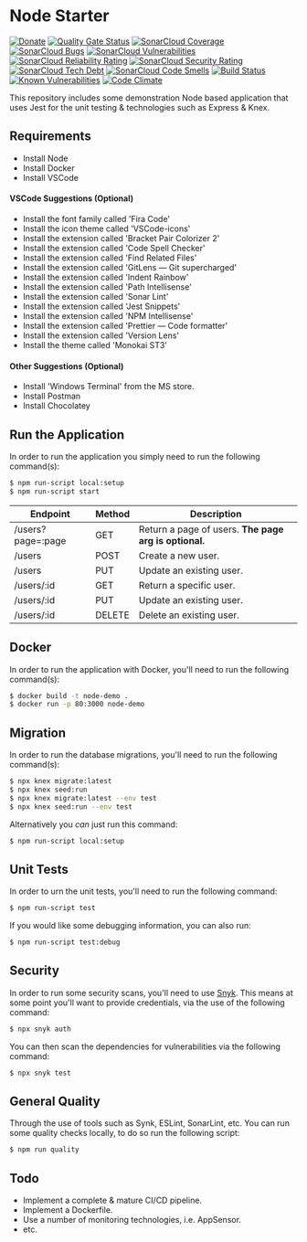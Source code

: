 # Node Starter

[![Donate](https://img.shields.io/badge/Donate-PayPal-green.svg)](https://paypal.me/JO3W3BD3V?locale.x=en_GB)
[![Quality Gate Status](https://sonarcloud.io/api/project_badges/measure?project=JO3-W3B-D3V_Node-Starter&metric=alert_status)](https://sonarcloud.io/dashboard?id=JO3-W3B-D3V_Node-Starter)
[![SonarCloud Coverage](https://sonarcloud.io/api/project_badges/measure?project=JO3-W3B-D3V_Node-Starter&metric=coverage)](https://sonarcloud.io/component_measures/metric/coverage/list?id=JO3-W3B-D3V_Node-Starter)
[![SonarCloud Bugs](https://sonarcloud.io/api/project_badges/measure?project=JO3-W3B-D3V_Node-Starter&metric=bugs)](https://sonarcloud.io/component_measures/metric/reliability_rating/list?id=JO3-W3B-D3V_Node-Starter)
[![SonarCloud Vulnerabilities](https://sonarcloud.io/api/project_badges/measure?project=JO3-W3B-D3V_Node-Starter&metric=vulnerabilities)](https://sonarcloud.io/component_measures/metric/vulnerabilities/list?id=JO3-W3B-D3V_Node-Starter)
[![SonarCloud Reliability Rating](https://sonarcloud.io/api/project_badges/measure?project=JO3-W3B-D3V_Node-Starter&metric=reliability_rating)](https://sonarcloud.io/component_measures/metric/reliability_rating/list?id=JO3-W3B-D3V_Node-Starter)
[![SonarCloud Security Rating](https://sonarcloud.io/api/project_badges/measure?project=JO3-W3B-D3V_Node-Starter&metric=security_rating)](https://sonarcloud.io/component_measures/metric/security_rating/list?id=JO3-W3B-D3V_Node-Starter)
[![SonarCloud Tech Debt](https://sonarcloud.io/api/project_badges/measure?project=JO3-W3B-D3V_Node-Starter&metric=sqale_index)](https://sonarcloud.io/component_measures/metric/sqale_index/list?id=JO3-W3B-D3V_Node-Starter)
[![SonarCloud Code Smells](https://sonarcloud.io/api/project_badges/measure?project=JO3-W3B-D3V_Node-Starter&metric=code_smells)](https://sonarcloud.io/component_measures/metric/code_smells/list?id=JO3-W3B-D3V_Node-Starter)
[![Build Status](https://github.com/JO3-W3B-D3V/Node-Starter/workflows/Continuous%20Integration/badge.svg)](https://github.com/JO3-W3B-D3V/Node-Starter/actions?query=workflow%3A%22Continuous+Integration%22)
[![Known Vulnerabilities](https://snyk.io/test/github/JO3-W3B-D3V/Node-Starter/badge.svg?targetFile=package.json)](https://snyk.io/test/github/JO3-W3B-D3V/Node-Starter?targetFile=package.json)
[![Code Climate](https://codeclimate.com/github/JO3-W3B-D3V/Node-Starter/badges/gpa.svg)](https://codeclimate.com/github/JO3-W3B-D3V/Node-Starter)

This repository includes some demonstration Node based application that
uses Jest for the unit testing & technologies such as Express & Knex.

## Requirements

- Install Node
- Install Docker
- Install VSCode

#### VSCode Suggestions (Optional)

- Install the font family called 'Fira Code'
- Install the icon theme called 'VSCode-icons'
- Install the extension called 'Bracket Pair Colorizer 2'
- Install the extension called 'Code Spell Checker'
- Install the extension called 'Find Related Files'
- Install the extension called 'GitLens — Git supercharged'
- Install the extension called 'Indent Rainbow'
- Install the extension called 'Path Intellisense'
- Install the extension called 'Sonar Lint'
- Install the extension called 'Jest Snippets'
- Install the extension called 'NPM Intellisense'
- Install the extension called 'Prettier — Code formatter'
- Install the extension called 'Version Lens'
- Install the theme called 'Monokai ST3'

#### Other Suggestions (Optional)

- Install 'Windows Terminal' from the MS store.
- Install Postman
- Install Chocolatey

## Run the Application

In order to run the application you simply need to run the following command(s):

```bash
$ npm run-script local:setup
$ npm run-script start
```

| Endpoint          | Method | Description                                           |
| ----------------- | ------ | ----------------------------------------------------- |
| /users?page=:page | GET    | Return a page of users. **The page arg is optional.** |
| /users            | POST   | Create a new user.                                    |
| /users            | PUT    | Update an existing user.                              |
| /users/:id        | GET    | Return a specific user.                               |
| /users/:id        | PUT    | Update an existing user.                              |
| /users/:id        | DELETE | Delete an existing user.                              |

## Docker

In order to run the application with Docker, you'll need to run the following command(s):

```bash
$ docker build -t node-demo .
$ docker run -p 80:3000 node-demo
```

## Migration

In order to run the database migrations, you'll need to run the following command(s):

```bash
$ npx knex migrate:latest
$ npx knex seed:run
$ npx knex migrate:latest --env test
$ npx knex seed:run --env test
```

Alternatively you _can_ just run this command:

```bash
$ npm run-script local:setup
```

## Unit Tests

In order to urn the unit tests, you'll need to run the following command:

```bash
$ npm run-script test
```

If you would like some debugging information, you can also run:

```bash
$ npm run-script test:debug
```

## Security

In order to run some security scans, you'll need to use [Snyk](https://snyk.io/).
This means at some point you'll want to provide credentials, via the use of the following
command:

```bash
$ npx snyk auth
```

You can then scan the dependencies for vulnerabilities via the following command:

```bash
$ npx snyk test
```

## General Quality

Through the use of tools such as Synk, ESLint, SonarLint, etc. You can run some quality
checks locally, to do so run the following script:

```bash
$ npm run quality
```

## Todo

- Implement a complete & mature CI/CD pipeline.
- Implement a Dockerfile.
- Use a number of monitoring technologies, i.e. AppSensor.
- etc.
